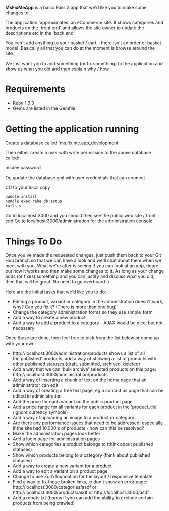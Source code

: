 **MsFixMeApp** is a basic Rails 3 app that we'd like you to make some changes to.

The application 'approximates' an eCommerce site. It shows categories and products on the 'front end' and allows
the site owner to update the descriptions etc in the 'back end'

You can't add anything to your basket / cart - there isn't an order or basket model. Basically all that you can do at the 
moment is browse around the site.

We just want you to add something (or fix something) to the application and show us what you did and then explain why / how.

Requirements
===
- Ruby 1.9.3
- Gems are listed in the Gemfile

Getting the application running
===

Create a database called 'ms.fix.me.app_development'

Then either create a user with write permission to the above database called:

msdev
password

Or, update the database.yml with user credentials that can connect

CD to your local copy

```bash
bundle install
bundle exec rake db:setup
rails s
```

Go to localhost:3000 and you should then see the public web site / front end
Go to localhost:3000/administration for the administration console

Things To Do
===

Once you've made the requested changes, just push them back to your Git Hub branch so that we can have a look
and we'll chat about them when we meet with you. What we're after is seeing if you can look at an app, figure out how it works and
then make some changes to it. As long as your change adds (or fixes) something and you can justify and discuss what you did,
then that will be great. No need to go overboard :)

Here are the initial tasks that we'd like you to do:
- Editing a product, variant or category in the administration doesn't work, why? Can you fix it? (There is more than one bug)
- Change the category administration forms so they use simple_form
- Add a way to create a new product
- Add a way to add a product to a category - AJAX would be nice, but not necessary

Once these are done, then feel free to pick from the list below or come up with your own:

- http://localhost:3000/administration/products shows a list of all the'published' products, add a way of showing a list of products
with other published statuses (draft, submitted, archived, deleted)
- Add a way that we can 'bulk archive' selected products on this page: http://localhost:3000/administration/products
- Add a way of inserting a chunk of text on the home page that an administrator can edit
- Add a way of creating a free text page, eg a contact us page that can be edited in administration
- Add the price for each variant on the public product page
- Add a price range for all variants for each product in the 'product_tile' (ignore currency symbols)
- Add a way of uploading an image to a product or category
- Are there any performance issues that need to be addressed, especially if the site had 10,000's of products - how can this be resolved?
- Make the administration pages look better
- Add a login page for administration pages
- Show which categories a product belongs to (think about published statuses)
- Show which products belong to a category (think about published statuses)
- Add a way to create a new variant for a product
- Add a way to edit a variant on a product page
- Change to use Zurb foundation for the layout / responsive template
- Find a way to fix these broken links, ie don't show an error page: http://localhost:3000/categories/asdf or http://localhost:3000/products/asdf or http://localhost:3000/asdf
- Add a robots.txt (bonus if you can add the ability to exclude certain products from being crawled)
